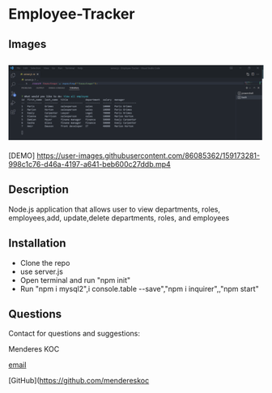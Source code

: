 # Employee-Tracker

 ## Images
  ![ScreenShot](Screenshot.png)
-----
  [DEMO] https://user-images.githubusercontent.com/86085362/159173281-998c1c76-d46a-4197-a641-beb600c27ddb.mp4

  ## Description
   Node.js application that allows user to view departments, roles, employees,add, update,delete departments, roles, and employees

  <a name="installation"></a>
  ## Installation

  - Clone the repo
  - use server.js
  - Open terminal and run "npm init"
  - Run "npm i mysql2",i console.table --save","npm i inquirer",,"npm start"

  <a name="contact"></a>
  ## Questions
  Contact for questions and suggestions:

  Menderes KOC

  [email](mailto:mndrs.kc@gmail.com)

  [GitHub](https://github.com/mendereskoc

  

